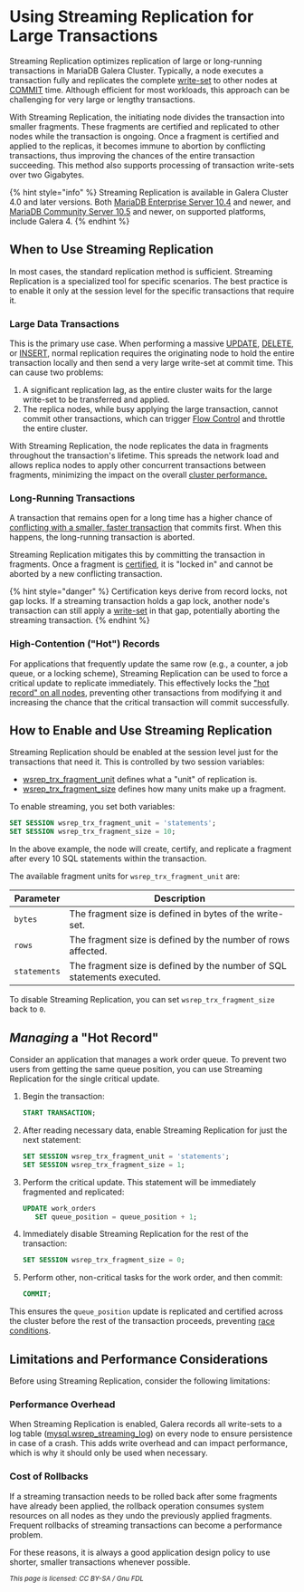 # Using Streaming Replication for Large Transactions

Streaming Replication optimizes replication of large or long-running transactions in MariaDB Galera Cluster. Typically, a node executes a transaction fully and replicates the complete [write-set](../../galera-architecture/introduction-to-galera-architecture.md#the-wsrep-api) to other nodes at [COMMIT](https://app.gitbook.com/s/SsmexDFPv2xG2OTyO5yV/reference/sql-statements/transactions/commit) time. Although efficient for most workloads, this approach can be challenging for very large or lengthy transactions.

With Streaming Replication, the initiating node divides the transaction into smaller fragments. These fragments are certified and replicated to other nodes while the transaction is ongoing. Once a fragment is certified and applied to the replicas, it becomes immune to abortion by conflicting transactions, thus improving the chances of the entire transaction succeeding. This method also supports processing of transaction write-sets over two Gigabytes.

{% hint style="info" %}
Streaming Replication is available in Galera Cluster 4.0 and later versions. Both [MariaDB Enterprise Server 10.4](https://app.gitbook.com/s/aEnK0ZXmUbJzqQrTjFyb/enterprise-server/10-4) and newer, and [MariaDB Community Server 10.5](https://app.gitbook.com/s/aEnK0ZXmUbJzqQrTjFyb/community-server) and newer, on supported platforms, include Galera 4.
{% endhint %}

## When to Use Streaming Replication

In most cases, the standard replication method is sufficient. Streaming Replication is a specialized tool for specific scenarios. The best practice is to enable it only at the session level for the specific transactions that require it.

### Large Data Transactions

This is the primary use case. When performing a massive [UPDATE](https://app.gitbook.com/s/SsmexDFPv2xG2OTyO5yV/reference/sql-statements/data-manipulation/changing-deleting-data/update), [DELETE](https://app.gitbook.com/s/SsmexDFPv2xG2OTyO5yV/reference/sql-statements/data-manipulation/changing-deleting-data/delete), or [INSERT](https://app.gitbook.com/s/SsmexDFPv2xG2OTyO5yV/reference/sql-statements/data-manipulation/inserting-loading-data/insert), normal replication requires the originating node to hold the entire transaction locally and then send a very large write-set at commit time. This can cause two problems:

1. A significant replication lag, as the entire cluster waits for the large write-set to be transferred and applied.
2. The replica nodes, while busy applying the large transaction, cannot commit other transactions, which can trigger [Flow Control](flow-control-in-galera-cluster.md) and throttle the entire cluster.

With Streaming Replication, the node replicates the data in fragments throughout the transaction's lifetime. This spreads the network load and allows replica nodes to apply other concurrent transactions between fragments, minimizing the impact on the overall [cluster performance.](./)

### Long-Running Transactions

A transaction that remains open for a long time has a higher chance of [conflicting with a smaller, faster transaction](../../galera-architecture/certification-based-replication.md#how-the-process-works) that commits first. When this happens, the long-running transaction is aborted.

Streaming Replication mitigates this by committing the transaction in fragments. Once a fragment is [certified](../../galera-architecture/certification-based-replication.md), it is "locked in" and cannot be aborted by a new conflicting transaction.

{% hint style="danger" %}
Certification keys derive from record locks, not gap locks. If a streaming transaction holds a gap lock, another node's transaction can still apply a [write-set](../../galera-architecture/introduction-to-galera-architecture.md#the-wsrep-api) in that gap, potentially aborting the streaming transaction.
{% endhint %}

### High-Contention ("Hot") Records

For applications that frequently update the same row (e.g., a counter, a job queue, or a locking scheme), Streaming Replication can be used to force a critical update to replicate immediately. This effectively locks the ["hot record" on all nodes](../../high-availability/load-balancing/load-balancing-in-mariadb-galera-cluster.md#read-write-splitting-recommended), preventing other transactions from modifying it and increasing the chance that the critical transaction will commit successfully.

## How to Enable and Use Streaming Replication

Streaming Replication should be enabled at the session level just for the transactions that need it. This is controlled by two session variables:

* [wsrep\_trx\_fragment\_unit](../../reference/galera-cluster-system-variables.md#wsrep_trx_fragment_unit) defines what a "unit" of replication is.
* [wsrep\_trx\_fragment\_size](../../reference/galera-cluster-system-variables.md#wsrep_trx_fragment_size) defines how many units make up a fragment.

To enable streaming, you set both variables:

```sql
SET SESSION wsrep_trx_fragment_unit = 'statements';
SET SESSION wsrep_trx_fragment_size = 10;
```

In the above example, the node will create, certify, and replicate a fragment after every 10 SQL statements within the transaction.

The available fragment units for `wsrep_trx_fragment_unit` are:

| Parameter    | Description                                                            |
| ------------ | ---------------------------------------------------------------------- |
| `bytes`      | The fragment size is defined in bytes of the write-set.                |
| `rows`       | The fragment size is defined by the number of rows affected.           |
| `statements` | The fragment size is defined by the number of SQL statements executed. |

To disable Streaming Replication, you can set `wsrep_trx_fragment_size` back to `0`.

## _Managing_ a "Hot Record"

Consider an application that manages a work order queue. To prevent two users from getting the same queue position, you can use Streaming Replication for the single critical update.

1.  Begin the transaction:

    ```sql
    START TRANSACTION;
    ```
2.  After reading necessary data, enable Streaming Replication for just the next statement:

    ```sql
    SET SESSION wsrep_trx_fragment_unit = 'statements';
    SET SESSION wsrep_trx_fragment_size = 1;
    ```
3.  Perform the critical update. This statement will be immediately fragmented and replicated:

    ```sql
    UPDATE work_orders
       SET queue_position = queue_position + 1;
    ```
4.  Immediately disable Streaming Replication for the rest of the transaction:

    ```sql
    SET SESSION wsrep_trx_fragment_size = 0;
    ```
5.  Perform other, non-critical tasks for the work order, and then commit:

    ```sql
    COMMIT;
    ```

This ensures the `queue_position` update is replicated and certified across the cluster before the rest of the transaction proceeds, preventing [race conditions](../../high-availability/understanding-quorum-monitoring-and-recovery.md#quorum-calculation).

## Limitations and Performance Considerations

Before using Streaming Replication, consider the following limitations:

### Performance Overhead

When Streaming Replication is enabled, Galera records all write-sets to a log table ([mysql.wsrep\_streaming\_log](../../reference/galera-cluster-system-tables.md#wsrep_streaming_log)) on every node to ensure persistence in case of a crash. This adds write overhead and can impact performance, which is why it should only be used when necessary.

### Cost of Rollbacks

If a streaming transaction needs to be rolled back after some fragments have already been applied, the rollback operation consumes system resources on all nodes as they undo the previously applied fragments. Frequent rollbacks of streaming transactions can become a performance problem.

For these reasons, it is always a good application design policy to use shorter, smaller transactions whenever possible.

<sub>_This page is licensed: CC BY-SA / Gnu FDL_</sub>
